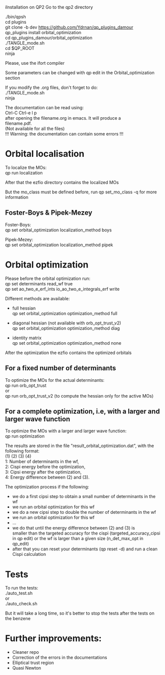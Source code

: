 iInstallation on QP2 
Go to the qp2 directory 
 
./bin/qpsh  
cd plugins  
git clone -b dev https://github.com/Ydrnan/qp_plugins_damour  
qp_plugins install orbital_optimization  
cd qp_plugins_damour/orbital_optimization  
./TANGLE_mode.sh  
cd $QP_ROOT  
ninja  
  
Please, use the ifort compiler  
  
Some parameters can be changed with qp edit in the Orbital_optimization section 
 
If you modify the .org files, don't forget to do:  
./TANGLE_mode.sh  
ninja  
 
The documentation can be read using:  
Ctrl-C Ctrl-e l p  
after opening the filename.org in emacs. It will produce a  
filename.pdf.  
(Not available for all the files)  
!!! Warning: the documentation can contain some errors !!! 

# Orbital localisation
To localize the MOs:  
qp run localization  
 
After that the ezfio directory contains the localized MOs  
 
But the mo_class must be defined before, run qp set_mo_class -q for more information  
 
## Foster-Boys & Pipek-Mezey
Foster-Boys:  
qp set orbital_optimization localization_method boys 
 
Pipek-Mezey:  
qp set orbital_optimization localization_method pipek 

# Orbital optimization 
Please before the orbital optimization run:  
qp set determinants read_wf true  
qp set ao_two_e_erf_ints io_ao_two_e_integrals_erf write  

Different methods are available:  
- full hessian  
qp set orbital_optimization optimization_method full  
 
- diagonal hessian (not available with orb_opt_trust_v2)  
qp set orbital_optimization optimization_method diag  
 
- identity matrix  
qp set orbital_optimization optimization_method none  

After the optimization the ezfio contains the optimized orbitals
 
## For a fixed number of determinants
To optimize the MOs for the actual determinants:  
qp run orb_opt_trust  
or  
qp run orb_opt_trust_v2 (to compute the hessian only for the active MOs)  
 
## For a complete optimization, i.e, with a larger and larger wave function
To optimize the MOs with a larger and larger wave function:  
qp run optimization  
 
The results are stored in the file "result_orbital_optimization.dat",
with the following format:  
(1) (2) (3) (4)  
1: Number of determinants in the wf,  
2: Cispi energy before the optimization,   
3: Cipsi energy after the optimization,  
4: Energy difference between (2) and (3).  
 
The optimization process if the following: 
- we do a first cipsi step to obtain a small number of determinants in the wf 
- we run an orbital optimization for this wf 
- we do a new cipsi step to double the number of determinants in the wf 
- we run an orbital optimization for this wf 
- ... 
- we do that until the energy difference between (2) and (3) is  
  smaller than the targeted accuracy for the cispi (targeted_accuracy_cipsi in qp edit) 
  or the wf is larger than a given size (n_det_max_opt in qp_edit) 
- after that you can reset your determinants (qp reset -d) and run a clean Cispi calculation 
 
# Tests
To run the tests:  
./auto_test.sh  
or   
./auto_check.sh  
 
But it will take a long time, so it's better to stop the tests after the tests on the benzene 


# Further improvements: 
- Cleaner repo 
- Correction of the errors in the documentations 
- Elliptical trust region 
- Quasi Newton 
 
